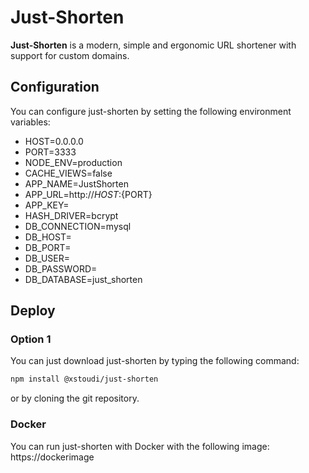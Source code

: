 # Just-Shorten
**Just-Shorten** is a modern, simple and ergonomic URL shortener with support for custom domains.

## Configuration
You can configure just-shorten by setting the following environment variables:
* HOST=0.0.0.0
* PORT=3333
* NODE_ENV=production
* CACHE_VIEWS=false
* APP_NAME=JustShorten
* APP_URL=http://${HOST}:${PORT}
* APP_KEY=<SOME SECRET>
* HASH_DRIVER=bcrypt
* DB_CONNECTION=mysql
* DB_HOST=
* DB_PORT=
* DB_USER=
* DB_PASSWORD=
* DB_DATABASE=just_shorten

## Deploy
### Option 1
You can just download just-shorten by typing the following command:
```bash
npm install @xstoudi/just-shorten
```
or by cloning the git repository.

### Docker
You can run just-shorten with Docker with the following image:
https://dockerimage

